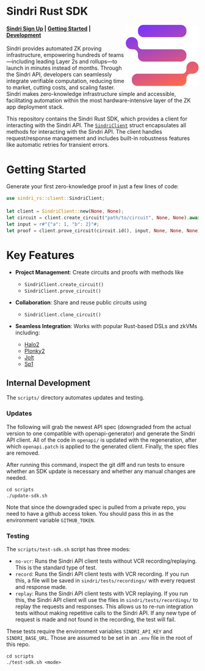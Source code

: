 # Sindri Rust SDK

<img src="./.github/assets/sindri-gradient-logo.webp" height="160" align="right"/>

#### [Sindri Sign Up](https://sindri.app/signup) | [Getting Started](#getting-started) | [Development](#internal-development)

Sindri provides automated ZK proving infrastructure, empowering hundreds of teams—including leading Layer 2s and rollups—to launch in minutes instead of months.
Through the Sindri API, developers can seamlessly integrate verifiable computation, reducing time to market, cutting costs, and scaling faster.
Sindri makes zero-knowledge infrastructure simple and accessible, facilitating automation within the most hardware-intensive layer of the ZK app deployment stack.

This repository contains the Sindri Rust SDK, which provides a client for interacting with the Sindri API.
The [`SindriClient`](./sindri/src/client.rs) struct encapsulates all methods for interacting with the Sindri API.
The client handles request/response management and includes built-in robustness features like automatic retries for transient errors.

# Getting Started

Generate your first zero-knowledge proof in just a few lines of code:

 ```rust
 use sindri_rs::client::SindriClient;

 let client = SindriClient::new(None, None);
 let circuit = client.create_circuit("path/to/circuit", None, None).await?;
 let input = r#"{"a": 1, "b": 2}"#;
 let proof = client.prove_circuit(circuit.id(), input, None, None, None).await?;
 ```

 # Key Features

- **Project Management**: Create circuits and proofs with methods like
  * `SindriClient.create_circuit()`
  * `SindriClient.prove_circuit()`

- **Collaboration**: Share and reuse public circuits using
  * `SindriClient.clone_circuit()`

- **Seamless Integration**: Works with popular Rust-based DSLs and zkVMs including:
  * [Halo2](https://github.com/axiom-crypto/halo2-lib)
  * [Plonky2](https://github.com/0xPolygonZero/plonky2)
  * [Jolt](https://github.com/a16z/jolt)
  * [Sp1](https://github.com/succinctlabs/sp1)


## Internal Development

The `scripts/` directory automates updates and testing.

### Updates

The following will grab the newest API spec (downgraded from the actual version to one compatible with openapi-generator) and generate the Sindri API client.
All of the code in `openapi/` is updated with the regeneration, after which `openapi.patch` is applied to the generated client.
Finally, the spec files are removed.

After running this command, inspect the git diff and run tests to ensure whether an SDK update is necessary and whether any manual changes are needed.
```
cd scripts
./update-sdk.sh
```

Note that since the downgraded spec is pulled from a private repo, you need to have a github access token.
You should pass this in as the environment variable `GITHUB_TOKEN`.

### Testing

The `scripts/test-sdk.sh` script has three modes:
* `no-vcr`: Runs the Sindri API client tests without VCR recording/replaying. This is the standard type of test.
* `record`: Runs the Sindri API client tests with VCR recording.  If you run this, a file will be saved in `sindri/tests/recordings/` with every request and response made.
* `replay`: Runs the Sindri API client tests with VCR replaying.  If you run this, the Sindri API client will use the files in `sindri/tests/recordings/` to replay the requests and responses.  This allows us to re-run integration tests without making repetitive calls to the Sindri API.  If any new type of request is made and not found in the recording, the test will fail.

These tests require the environment variables `SINDRI_API_KEY` and `SINDRI_BASE_URL`.
Those are assumed to be set in an `.env` file in the root of this repo.

```
cd scripts
./test-sdk.sh <mode>
```
